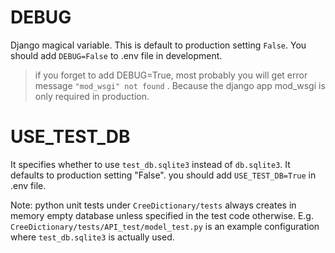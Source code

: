 # DEBUG
Django magical variable. This is default to production setting `False`. You should add `DEBUG=False` to .env file
 in development.
 
 > if you forget to add DEBUG=True, most probably you will get error message `"mod_wsgi" not found`
>. Because the django app mod_wsgi is only required in production.

# USE_TEST_DB

It specifies whether to use `test_db.sqlite3` instead of `db.sqlite3`. It defaults to production setting "False". you should add `USE_TEST_DB=True` in .env file.

Note: python unit tests under `CreeDictionary/tests` always creates in memory empty database unless specified 
in the test code otherwise. E.g. `CreeDictionary/tests/API_test/model_test.py` is
 an example configuration where `test_db.sqlite3` is actually used.